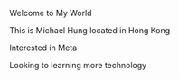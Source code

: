 Welcome to My World

This is Michael Hung located in Hong Kong

Interested in Meta

Looking to learning more technology

